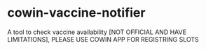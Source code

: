 # cowin-vaccine-notifier
A tool to check vaccine availability [NOT OFFICIAL AND HAVE LIMITATIONS], PLEASE USE COWIN APP FOR REGISTRING SLOTS
